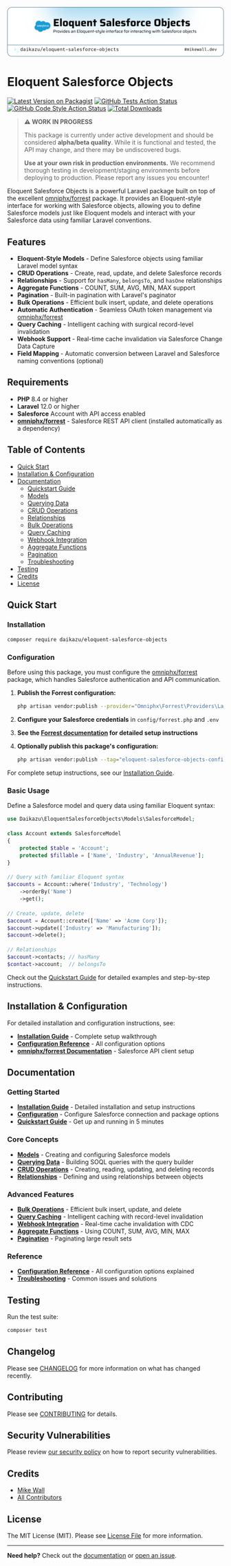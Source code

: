 <picture>
   <source media="(prefers-color-scheme: dark)" srcset="art/header-dark.png">
   <img alt="Logo for Eloquent Salesforce Objects" src="art/header-light.png">
</picture>

# Eloquent Salesforce Objects

[![Latest Version on Packagist](https://img.shields.io/packagist/v/daikazu/eloquent-salesforce-objects.svg?style=flat-square)](https://packagist.org/packages/daikazu/eloquent-salesforce-objects)
[![GitHub Tests Action Status](https://img.shields.io/github/actions/workflow/status/daikazu/eloquent-salesforce-objects/run-tests.yml?branch=main&label=tests&style=flat-square)](https://github.com/daikazu/eloquent-salesforce-objects/actions?query=workflow%3Arun-tests+branch%3Amain)
[![GitHub Code Style Action Status](https://img.shields.io/github/actions/workflow/status/daikazu/eloquent-salesforce-objects/fix-php-code-style-issues.yml?branch=main&label=code%20style&style=flat-square)](https://github.com/daikazu/eloquent-salesforce-objects/actions?query=workflow%3A"Fix+PHP+code+style+issues"+branch%3Amain)
[![Total Downloads](https://img.shields.io/packagist/dt/daikazu/eloquent-salesforce-objects.svg?style=flat-square)](https://packagist.org/packages/daikazu/eloquent-salesforce-objects)

> **⚠️ WORK IN PROGRESS**
>
> This package is currently under active development and should be considered **alpha/beta quality**. While it is functional and tested, the API may change, and there may be undiscovered bugs.
>
> **Use at your own risk in production environments.** We recommend thorough testing in development/staging environments before deploying to production. Please report any issues you encounter!

Eloquent Salesforce Objects is a powerful Laravel package built on top of the excellent [omniphx/forrest](https://github.com/omniphx/forrest) package. It provides an Eloquent-style interface for working with Salesforce objects, allowing you to define Salesforce models just like Eloquent models and interact with your Salesforce data using familiar Laravel conventions.

## Features

- **Eloquent-Style Models** - Define Salesforce objects using familiar Laravel model syntax
- **CRUD Operations** - Create, read, update, and delete Salesforce records
- **Relationships** - Support for `hasMany`, `belongsTo`, and `hasOne` relationships
- **Aggregate Functions** - COUNT, SUM, AVG, MIN, MAX support
- **Pagination** - Built-in pagination with Laravel's paginator
- **Bulk Operations** - Efficient bulk insert, update, and delete operations
- **Automatic Authentication** - Seamless OAuth token management via [omniphx/forrest](https://github.com/omniphx/forrest)
- **Query Caching** - Intelligent caching with surgical record-level invalidation
- **Webhook Support** - Real-time cache invalidation via Salesforce Change Data Capture
- **Field Mapping** - Automatic conversion between Laravel and Salesforce naming conventions (optional)

## Requirements

- **PHP** 8.4 or higher
- **Laravel** 12.0 or higher
- **Salesforce** Account with API access enabled
- **[omniphx/forrest](https://github.com/omniphx/forrest)** - Salesforce REST API client (installed automatically as a dependency)

## Table of Contents

- [Quick Start](#quick-start)
- [Installation & Configuration](#installation--configuration)
- [Documentation](#documentation)
  - [Quickstart Guide](docs/quickstart.md)
  - [Models](docs/models.md)
  - [Querying Data](docs/querying.md)
  - [CRUD Operations](docs/crud.md)
  - [Relationships](docs/relationships.md)
  - [Bulk Operations](docs/bulk-operations.md)
  - [Query Caching](docs/caching.md)
  - [Webhook Integration](docs/webhooks.md)
  - [Aggregate Functions](docs/aggregates.md)
  - [Pagination](docs/pagination.md)
  - [Troubleshooting](docs/troubleshooting.md)
- [Testing](#testing)
- [Credits](#credits)
- [License](#license)

## Quick Start

### Installation

```bash
composer require daikazu/eloquent-salesforce-objects
```

### Configuration

Before using this package, you must configure the [omniphx/forrest](https://github.com/omniphx/forrest) package, which handles Salesforce authentication and API communication.

1. **Publish the Forrest configuration:**
   ```bash
   php artisan vendor:publish --provider="Omniphx\Forrest\Providers\Laravel\ForrestServiceProvider"
   ```

2. **Configure your Salesforce credentials** in `config/forrest.php` and `.env`

3. **See the [Forrest documentation](https://github.com/omniphx/forrest) for detailed setup instructions**

4. **Optionally publish this package's configuration:**
   ```bash
   php artisan vendor:publish --tag="eloquent-salesforce-objects-config"
   ```

For complete setup instructions, see our [Installation Guide](docs/installation.md).

### Basic Usage

Define a Salesforce model and query data using familiar Eloquent syntax:

```php
use Daikazu\EloquentSalesforceObjects\Models\SalesforceModel;

class Account extends SalesforceModel
{
    protected $table = 'Account';
    protected $fillable = ['Name', 'Industry', 'AnnualRevenue'];
}

// Query with familiar Eloquent syntax
$accounts = Account::where('Industry', 'Technology')
    ->orderBy('Name')
    ->get();

// Create, update, delete
$account = Account::create(['Name' => 'Acme Corp']);
$account->update(['Industry' => 'Manufacturing']);
$account->delete();

// Relationships
$account->contacts; // hasMany
$contact->account;  // belongsTo
```

Check out the [Quickstart Guide](docs/quickstart.md) for detailed examples and step-by-step instructions.

## Installation & Configuration

For detailed installation and configuration instructions, see:

- **[Installation Guide](docs/installation.md)** - Complete setup walkthrough
- **[Configuration Reference](docs/configuration.md)** - All configuration options
- **[omniphx/forrest Documentation](https://github.com/omniphx/forrest)** - Salesforce API client setup

## Documentation

### Getting Started

- **[Installation Guide](docs/installation.md)** - Detailed installation and setup instructions
- **[Configuration](docs/configuration.md)** - Configure Salesforce connection and package options
- **[Quickstart Guide](docs/quickstart.md)** - Get up and running in 5 minutes

### Core Concepts

- **[Models](docs/models.md)** - Creating and configuring Salesforce models
- **[Querying Data](docs/querying.md)** - Building SOQL queries with the query builder
- **[CRUD Operations](docs/crud.md)** - Creating, reading, updating, and deleting records
- **[Relationships](docs/relationships.md)** - Defining and using relationships between objects

### Advanced Features

- **[Bulk Operations](docs/bulk-operations.md)** - Efficient bulk insert, update, and delete
- **[Query Caching](docs/caching.md)** - Intelligent caching with record-level invalidation
- **[Webhook Integration](docs/webhooks.md)** - Real-time cache invalidation with CDC
- **[Aggregate Functions](docs/aggregates.md)** - Using COUNT, SUM, AVG, MIN, MAX
- **[Pagination](docs/pagination.md)** - Paginating large result sets

### Reference

- **[Configuration Reference](docs/configuration.md)** - All configuration options explained
- **[Troubleshooting](docs/troubleshooting.md)** - Common issues and solutions

## Testing

Run the test suite:

```bash
composer test
```

## Changelog

Please see [CHANGELOG](CHANGELOG.md) for more information on what has changed recently.

## Contributing

Please see [CONTRIBUTING](CONTRIBUTING.md) for details.

## Security Vulnerabilities

Please review [our security policy](../../security/policy) on how to report security vulnerabilities.

## Credits

- [Mike Wall](https://github.com/daikazu)
- [All Contributors](../../contributors)

## License

The MIT License (MIT). Please see [License File](LICENSE.md) for more information.

---

**Need help?** Check out the [documentation](docs/) or [open an issue](https://github.com/daikazu/eloquent-salesforce-objects/issues).
